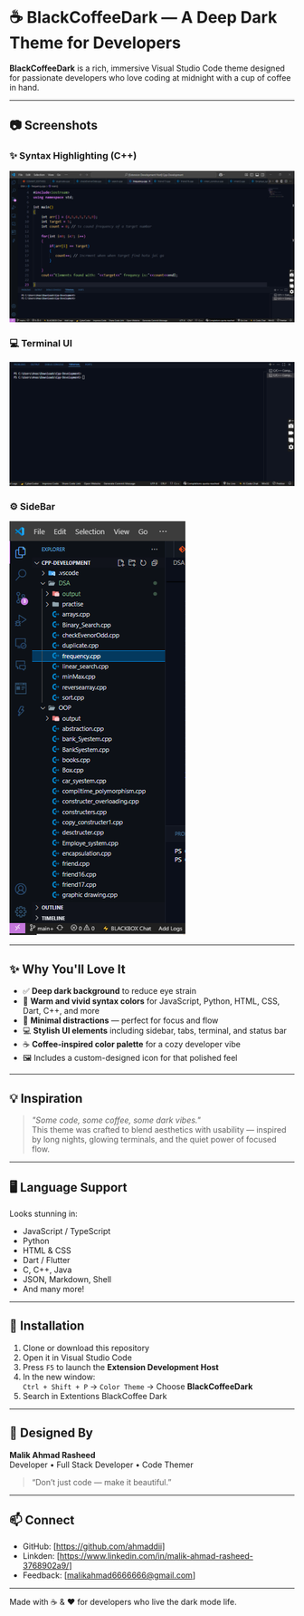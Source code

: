 # ☕ BlackCoffeeDark — A Deep Dark Theme for Developers

**BlackCoffeeDark** is a rich, immersive Visual Studio Code theme designed for passionate developers who love coding at midnight with a cup of coffee in hand.

---

## 📷 Screenshots

### ✨ Syntax Highlighting (C++)
![Black Coffee Dark](https://github.com/ahmaddii/BlackCoffeeDark/raw/main/screenshot2.png)

### 💻 Terminal UI
![UI Layout](https://github.com/ahmaddii/BlackCoffeeDark/raw/main/screenshot3.png)


### ⚙️ SideBar
![Side Bar Preview](https://github.com/ahmaddii/BlackCoffeeDark/raw/main/screenshot4.png)

---

## ✨ Why You'll Love It

- ✅ **Deep dark background** to reduce eye strain  
- 🎨 **Warm and vivid syntax colors** for JavaScript, Python, HTML, CSS, Dart, C++, and more  
- 🧠 **Minimal distractions** — perfect for focus and flow  
- 💻 **Stylish UI elements** including sidebar, tabs, terminal, and status bar  
- ☕ **Coffee-inspired color palette** for a cozy developer vibe  
- 🖼️ Includes a custom-designed icon for that polished feel  

---

## 💡 Inspiration

> _"Some code, some coffee, some dark vibes."_  
> This theme was crafted to blend aesthetics with usability — inspired by long nights, glowing terminals, and the quiet power of focused flow.

---

## 🖥️ Language Support

Looks stunning in:

- JavaScript / TypeScript  
- Python  
- HTML & CSS  
- Dart / Flutter  
- C, C++, Java  
- JSON, Markdown, Shell  
- And many more!

---

## 🚀 Installation

1. Clone or download this repository  
2. Open it in Visual Studio Code  
3. Press `F5` to launch the **Extension Development Host**  
4. In the new window:  
   `Ctrl + Shift + P` → `Color Theme` → Choose **BlackCoffeeDark**
5. Search in Extentions BlackCoffee Dark

---

## 🧠 Designed By

**Malik Ahmad Rasheed**  
Developer • Full Stack Developer • Code Themer

> “Don’t just code — make it beautiful.”

---

## 📫 Connect

- GitHub: [https://github.com/ahmaddii]
- Linkden: [https://www.linkedin.com/in/malik-ahmad-rasheed-3768902a9/]
- Feedback: [malikahmad6666666@gmail.com]

---

Made with ☕ & ❤️ for developers who live the dark mode life.
